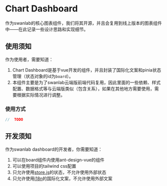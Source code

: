 # Chart Dashboard

作为swanlab的核心图表组件，我们将其开源，并且会复用到线上版本的图表组件中——在此记录一些设计思路和实现细节。

## 使用须知

作为使用者，需要知道：

1. Chart Dashboard是基于vue开发的组件，并且封装了国际化文案和pinia状态管理（状态对象的id为`board`）。
2. 本组件主要是为了swanlab云端版前端代码复用，因此里面的一些依赖、样式配置、数据格式等与云端版类似（包含关系），如果在其他地方需要使用，需要根据实际情况进行调整。

### 使用方式

```js
//  TODO
```

## 开发须知

作为swanlab dashboard的开发者，你需要知道：

1. 可以在board组件内使用ant-design-vue的组件
2. 可以使用项目的tailwind css配置
3. 只允许使用[store.js](./store.js)的状态，不允许使用外部状态
4. 只允许使用[i18n](./i18n)的国际化文案，不允许使用外部文案



